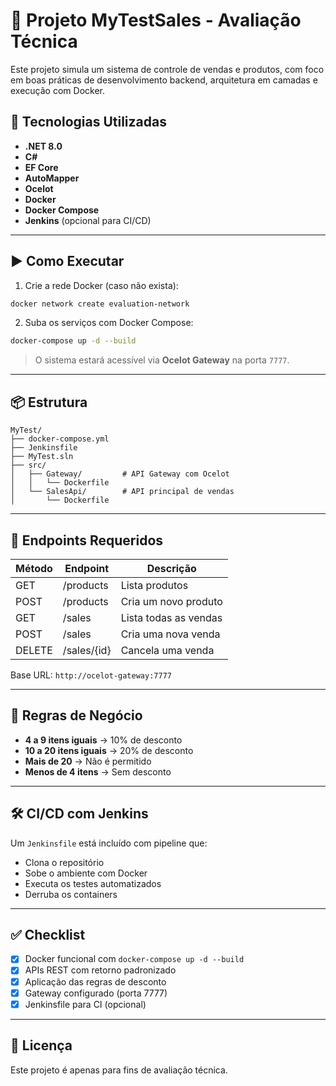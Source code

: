 ﻿# 🧪 Projeto MyTestSales - Avaliação Técnica

Este projeto simula um sistema de controle de vendas e produtos, com foco em boas práticas de desenvolvimento backend, arquitetura em camadas e execução com Docker.

## 🚀 Tecnologias Utilizadas

- **.NET 8.0**
- **C#**
- **EF Core**
- **AutoMapper**
- **Ocelot**
- **Docker**
- **Docker Compose**
- **Jenkins** (opcional para CI/CD)

---

## ▶️ Como Executar

1. Crie a rede Docker (caso não exista):

```bash
docker network create evaluation-network
```

2. Suba os serviços com Docker Compose:

```bash
docker-compose up -d --build
```

> O sistema estará acessível via **Ocelot Gateway** na porta `7777`.

---

## 📦 Estrutura

```
MyTest/
├── docker-compose.yml
├── Jenkinsfile
├── MyTest.sln
├── src/
│   ├── Gateway/         # API Gateway com Ocelot
│   │   └── Dockerfile
│   └── SalesApi/        # API principal de vendas
│       └── Dockerfile
```

---

## 📌 Endpoints Requeridos

| Método | Endpoint         | Descrição                   |
|--------|------------------|-----------------------------|
| GET    | /products        | Lista produtos              |
| POST   | /products        | Cria um novo produto        |
| GET    | /sales           | Lista todas as vendas       |
| POST   | /sales           | Cria uma nova venda         |
| DELETE | /sales/{id}      | Cancela uma venda           |

Base URL: `http://ocelot-gateway:7777`

---

## 🧠 Regras de Negócio

- **4 a 9 itens iguais** → 10% de desconto
- **10 a 20 itens iguais** → 20% de desconto
- **Mais de 20** → Não é permitido
- **Menos de 4 itens** → Sem desconto

---

## 🛠️ CI/CD com Jenkins

Um `Jenkinsfile` está incluído com pipeline que:

- Clona o repositório
- Sobe o ambiente com Docker
- Executa os testes automatizados
- Derruba os containers

---

## ✅ Checklist

- [x] Docker funcional com `docker-compose up -d --build`
- [x] APIs REST com retorno padronizado
- [x] Aplicação das regras de desconto
- [x] Gateway configurado (porta 7777)
- [x] Jenkinsfile para CI (opcional)

---

## 📝 Licença

Este projeto é apenas para fins de avaliação técnica.